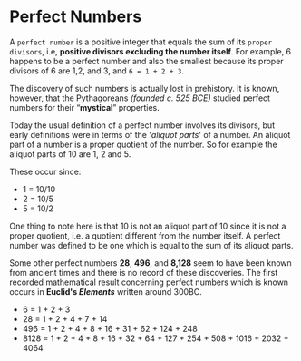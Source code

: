 # Perfect Numbers
A `perfect number` is a positive integer that equals the sum of its `proper divisors`, i.e, **positive divisors excluding the number itself**. For example, 6 happens to be a perfect number and also the smallest because its proper divisors of 6 are 1,2, and 3, and `6 = 1 + 2 + 3`.  

The discovery of such numbers is actually lost in prehistory. It is known, however, that the Pythagoreans *(founded c. 525 BCE)* studied perfect numbers for their “**mystical**” properties.

Today the usual definition of a perfect number involves its divisors, but early definitions were in terms of the '*aliquot parts*' of a number.
An aliquot part of a number is a proper quotient of the number. So for example the aliquot parts of 10 are 1, 2 and 5. 

These occur since:
* 1 = 10/10
* 2 = 10/5
* 5 = 10/2

One thing to note here is that 10 is not an aliquot part of 10 since it is not a proper quotient, i.e. a quotient different from the number itself. A perfect number was defined to be one which is equal to the sum of its aliquot parts.

Some other perfect numbers **28**, **496**, and **8,128** seem to have been known from ancient times and there is no record of these discoveries.
The first recorded mathematical result concerning perfect numbers which is known occurs in __Euclid's *Elements*__ written around 300BC.

- 6 = 1 + 2 + 3
- 28 = 1 + 2 + 4 + 7 + 14
- 496 = 1 + 2 + 4 + 8 + 16 + 31 + 62 + 124 + 248
- 8128 = 1 + 2 + 4 + 8 + 16 + 32 + 64 + 127 + 254 + 508 + 1016 + 2032 + 4064
